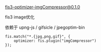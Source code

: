 fis3-optimizer-imgCompressor@0.1.0

fis3 image优化

依赖于 upng-js / gifsicle / jpegoptim-bin

    fis.match("*.{jpg,png,gif}", {  
        optimizer: fis.plugin("imgCompressor")  
    });